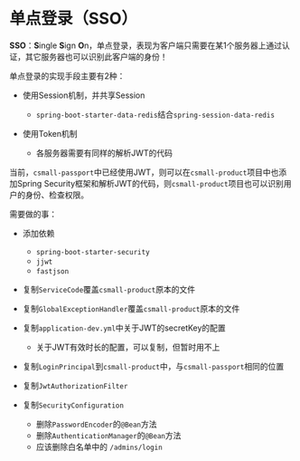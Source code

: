 # 单点登录（SSO）

**SSO**：**S**ingle **S**ign **O**n，单点登录，表现为客户端只需要在某1个服务器上通过认证，其它服务器也可以识别此客户端的身份！

单点登录的实现手段主要有2种：

- 使用Session机制，并共享Session
  - `spring-boot-starter-data-redis`结合`spring-session-data-redis`

- 使用Token机制
  - 各服务器需要有同样的解析JWT的代码

当前，`csmall-passport`中已经使用JWT，则可以在`csmall-product`项目中也添加Spring Security框架和解析JWT的代码，则`csmall-product`项目也可以识别用户的身份、检查权限。

需要做的事：

- 添加依赖
  - `spring-boot-starter-security`
  - `jjwt`
  - `fastjson`

- 复制`ServiceCode`覆盖`csmall-product`原本的文件
- 复制`GlobalExceptionHandler`覆盖`csmall-product`原本的文件
- 复制`application-dev.yml`中关于JWT的secretKey的配置
  - 关于JWT有效时长的配置，可以复制，但暂时用不上
- 复制`LoginPrincipal`到`csmall-product`中，与`csmall-passport`相同的位置
- 复制`JwtAuthorizationFilter`
- 复制`SecurityConfiguration`
  - 删除`PasswordEncoder`的`@Bean`方法
  - 删除`AuthenticationManager`的`@Bean`方法
  - 应该删除白名单中的 `/admins/login`





